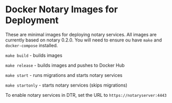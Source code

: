 Docker Notary Images for Deployment
===================================

These are minimal images for deploying notary services.  All images are currently based on notary 0.2.0.  You will need to ensure ou have `make` and `docker-compose` installed.

`make build` - builds images

`make release` - builds images and pushes to Docker Hub

`make start` - runs migrations and starts notary services

`make startonly` - starts notary services (skips migrations)

To enable notary services in DTR, set the URL to `https://notaryserver:4443`
